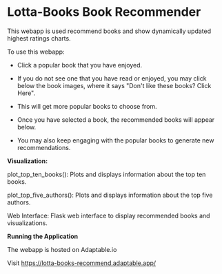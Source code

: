 # Lotta-Books Book Recommender

This webapp is used recommend books and show dynamically updated highest ratings charts.

To use this webapp:

- Click a popular book that you have enjoyed.

- If you do not see one that you have read or enjoyed, you may click below the book images, where it says "Don't like these books? Click Here".

- This will get more popular books to choose from.

- Once you have selected a book, the recommended books will appear below.

- You may also keep engaging with the popular books to generate new recommendations.


**Visualization:**

plot_top_ten_books(): Plots and displays information about the top ten books.

plot_top_five_authors(): Plots and displays information about the top five authors.

Web Interface: Flask web interface to display recommended books and visualizations.


**Running the Application**

The webapp is hosted on Adaptable.io

Visit https://lotta-books-recommend.adaptable.app/
